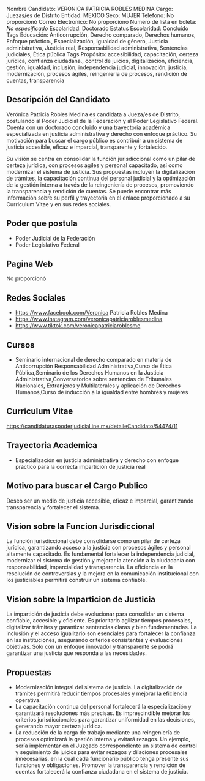 Nombre Candidato: VERONICA PATRICIA ROBLES MEDINA
Cargo: Juezas/es de Distrito
Entidad: MEXICO
Sexo: MUJER
Telefono: No proporcionó
Correo Electronico: No proporcionó
Numero de lista en boleta: *No especificado*
Escolaridad: Doctorado
Estatus Escolaridad: Concluido
Tags Educación: Anticorrupción, Derecho comparado, Derechos humanos, Enfoque práctico., Especialización, Igualdad de género, Justicia administrativa, Justicia real, Responsabilidad administrativa, Sentencias judiciales, Ética pública
Tags Propósito: accesibilidad, capacitación, certeza jurídica, confianza ciudadana., control de juicios, digitalización, eficiencia, gestión, igualdad, inclusión, independencia judicial, innovación, justicia, modernización, procesos ágiles, reingeniería de procesos, rendición de cuentas, transparencia


## Descripción del Candidato 

Verónica Patricia Robles Medina es candidata a Jueza/es de Distrito, postulando al Poder Judicial de la Federación y al Poder Legislativo Federal. Cuenta con un doctorado concluido y una trayectoria académica especializada en justicia administrativa y derecho con enfoque práctico. Su motivación para buscar el cargo público es contribuir a un sistema de justicia accesible, eficaz e imparcial, transparente y fortalecido.

Su visión se centra en consolidar la función jurisdiccional como un pilar de certeza jurídica, con procesos ágiles y personal capacitado, así como modernizar el sistema de justicia. Sus propuestas incluyen la digitalización de trámites, la capacitación continua del personal judicial y la optimización de la gestión interna a través de la reingeniería de procesos, promoviendo la transparencia y rendición de cuentas. Se puede encontrar más información sobre su perfil y trayectoria en el enlace proporcionado a su Curriculum Vitae y en sus redes sociales.


## Poder que postula

- Poder Judicial de la Federación
- Poder Legislativo Federal


## Pagina Web

No proporcionó


## Redes Sociales

- https://www.facebook.com/Veronica Patricia Robles Medina
- https://www.instagram.com/veronicapatriciaroblesmedina
- https://www.tiktok.com/veronicapatriciaroblesme


## Cursos

- Seminario internacional de derecho comparado en materia de Anticorrupción Responsabilidad Administrativa,Curso de Ética Pública,Seminario de los Derechos Humanos en la Justicia Administrativa,Conversatorios sobre sentencias de Tribunales Nacionales, Extranjeros y Multilaterales y aplicación de Derechos Humanos,Curso de inducción a la igualdad entre hombres y mujeres


## Curriculum Vitae

https://candidaturaspoderjudicial.ine.mx/detalleCandidato/54474/11


## Trayectoria Academica

- Especialización en justicia administrativa y derecho con enfoque práctico para la correcta impartición de justicia real


## Motivo para buscar el Cargo Publico

Deseo ser un medio de justicia accesible, eficaz e imparcial, garantizando transparencia y fortalecer el sistema.


## Vision sobre la Funcion Jurisdiccional

La función jurisdiccional debe consolidarse como un pilar de certeza jurídica, garantizando acceso a la justicia con procesos ágiles y personal altamente capacitado. Es fundamental fortalecer la independencia judicial, modernizar el sistema de gestión y mejorar la atención a la ciudadanía con responsabilidad, imparcialidad y transparencia. La eficiencia en la resolución de controversias y la mejora en la comunicación institucional con los justiciables permitirá construir un sistema confiable.


## Vision sobre la Imparticion de Justicia

La impartición de justicia debe evolucionar para consolidar un sistema confiable, accesible y eficiente. Es prioritario agilizar tiempos procesales, digitalizar trámites y garantizar sentencias claras y bien fundamentadas. La inclusión y el acceso igualitario son esenciales para fortalecer la confianza en las instituciones, asegurando criterios consistentes y evaluaciones objetivas. Solo con un enfoque innovador y transparente se podrá garantizar una justicia que responda a las necesidades.


## Propuestas

- Modernización integral del sistema de justicia. La digitalización de trámites permitirá reducir tiempos procesales y mejorar la eficiencia operativa.
- La capacitación continua del personal fortalecerá la especialización y garantizará resoluciones más precisas. Es imprescindible mejorar los criterios jurisdiccionales para garantizar uniformidad en las decisiones, generando mayor certeza jurídica.
- La reducción de la carga de trabajo mediante una reingeniería de procesos optimizará la gestión interna y evitará rezagos. Un ejemplo, sería implementar en el Juzgado correspondiente un sistema de control y seguimiento de juicios para evitar rezagos y dilaciones procesales innecesarias, en la cual cada funcionario público tenga presente sus funciones y obligaciones. Promover la transparencia y rendición de cuentas fortalecerá la confianza ciudadana en el sistema de justicia.

